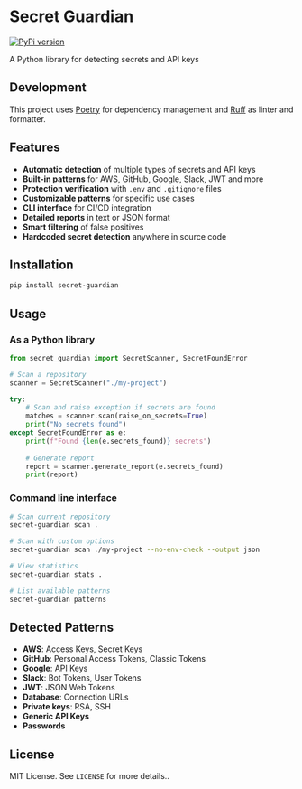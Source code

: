 # Secret Guardian
[![PyPi version](https://img.shields.io/pypi/v/guardian.svg?style=flat-square)](https://pypi.org/project/secret-guardian)

A Python library for detecting secrets and API keys 

## Development

This project uses [Poetry](https://python-poetry.org/) for dependency management and [Ruff](https://docs.astral.sh/ruff/) as linter and formatter.

## Features

- **Automatic detection** of multiple types of secrets and API keys
- **Built-in patterns** for AWS, GitHub, Google, Slack, JWT and more
- **Protection verification** with `.env` and `.gitignore` files
- **Customizable patterns** for specific use cases
- **CLI interface** for CI/CD integration
- **Detailed reports** in text or JSON format
- **Smart filtering** of false positives
- **Hardcoded secret detection** anywhere in source code

## Installation

```bash
pip install secret-guardian
```

## Usage

### As a Python library

```python
from secret_guardian import SecretScanner, SecretFoundError

# Scan a repository
scanner = SecretScanner("./my-project")

try:
    # Scan and raise exception if secrets are found
    matches = scanner.scan(raise_on_secrets=True)
    print("No secrets found")
except SecretFoundError as e:
    print(f"Found {len(e.secrets_found)} secrets")
    
    # Generate report
    report = scanner.generate_report(e.secrets_found)
    print(report)
```

### Command line interface

```bash
# Scan current repository
secret-guardian scan .

# Scan with custom options
secret-guardian scan ./my-project --no-env-check --output json

# View statistics
secret-guardian stats .

# List available patterns
secret-guardian patterns
```

## Detected Patterns

- **AWS**: Access Keys, Secret Keys
- **GitHub**: Personal Access Tokens, Classic Tokens
- **Google**: API Keys
- **Slack**: Bot Tokens, User Tokens
- **JWT**: JSON Web Tokens
- **Database**: Connection URLs
- **Private keys**: RSA, SSH
- **Generic API Keys**
- **Passwords**

## License

MIT License. See `LICENSE` for more details..
